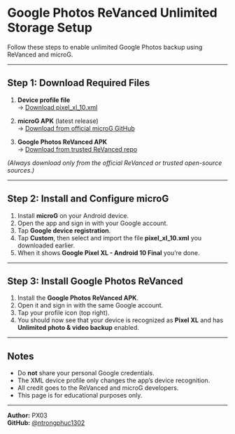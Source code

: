 # Google Photos ReVanced Unlimited Storage Setup

Follow these steps to enable unlimited Google Photos backup using ReVanced and microG.

---

## Step 1: Download Required Files

1. **Device profile file**  
   → [Download pixel_xl_10.xml](assets/pixel_xl_10.xml)

2. **microG APK** (latest release)  
   → [Download from official microG GitHub](https://github.com/ReVanced/GmsCore/releases/latest)

3. **Google Photos ReVanced APK**  
   → [Download from trusted ReVanced repo](https://github.com/Unofficial-Life/revanced-gphotos-build/releases/latest)

_(Always download only from the official ReVanced or trusted open-source sources.)_

---

## Step 2: Install and Configure microG

1. Install **microG** on your Android device.
2. Open the app and sign in with your Google account.
3. Tap **Google device registration**.
4. Tap **Custom**, then select and import the file **pixel_xl_10.xml** you downloaded earlier.
5. When it shows **Google Pixel XL - Android 10 Final** you’re done.

---

## Step 3: Install Google Photos ReVanced

1. Install the **Google Photos ReVanced APK**.
2. Open it and sign in with the same Google account.
3. Tap your profile icon (top right).
4. You should now see that your device is recognized as **Pixel XL** and has  
   **Unlimited photo & video backup** enabled.

---

## Notes

- Do **not** share your personal Google credentials.
- The XML device profile only changes the app’s device recognition.
- All credit goes to the ReVanced and microG developers.
- This page is for educational purposes only.

---

**Author:** PX03  
**GitHub:** [@ntrongphuc1302](https://github.com/ntrongphuc1302)
